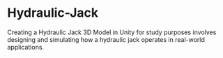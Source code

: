 # Hydraulic-Jack
Creating a Hydraulic Jack 3D Model in Unity for study purposes involves designing and simulating how a hydraulic jack operates in real-world applications.
